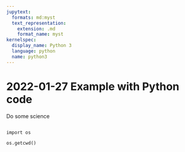 ```yaml
---
jupytext:
  formats: md:myst
  text_representation:
    extension: .md
    format_name: myst
kernelspec:
  display_name: Python 3
  language: python
  name: python3
---
```


# 2022-01-27 Example with Python code


Do some science

```{code-cell} python

import os

os.getcwd()

```
